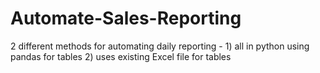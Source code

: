 # Automate-Sales-Reporting
2 different methods for automating daily reporting - 1) all in python using pandas for tables 2) uses existing Excel file for tables
